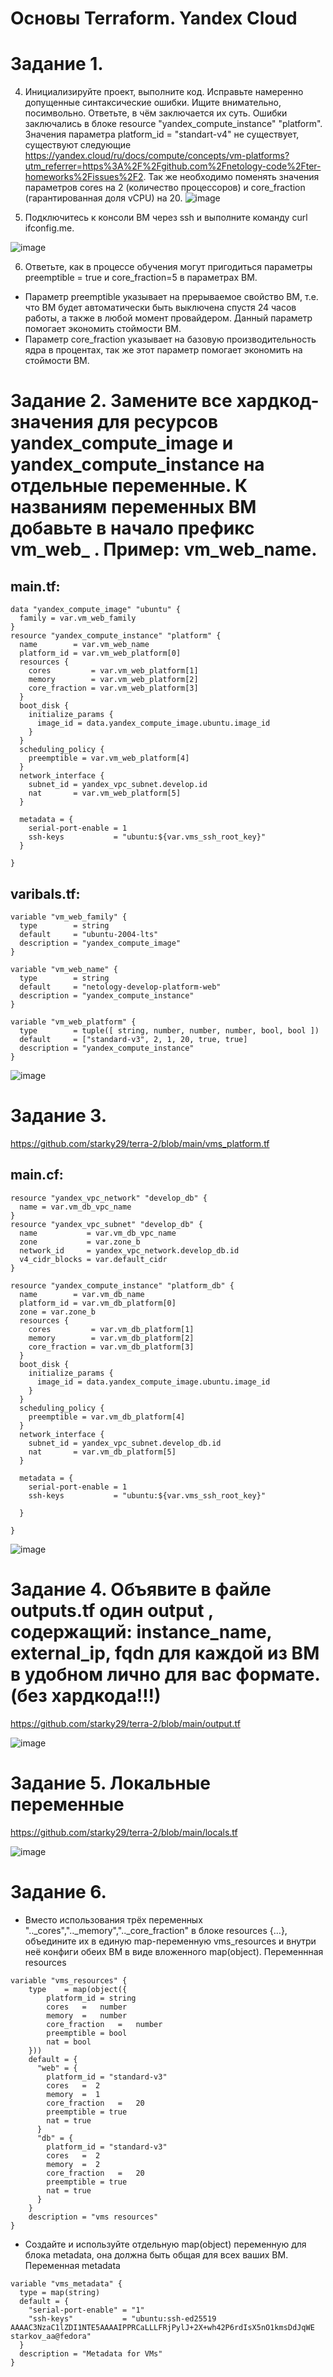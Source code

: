 # Основы Terraform. Yandex Cloud
# Задание 1.
4. Инициализируйте проект, выполните код. Исправьте намеренно допущенные синтаксические ошибки. Ищите внимательно, посимвольно. Ответьте, в чём заключается их суть.
Ошибки заключались в блоке resource "yandex_compute_instance" "platform". Значения параметра platform_id = "standart-v4" не существует, существуют следующие https://yandex.cloud/ru/docs/compute/concepts/vm-platforms?utm_referrer=https%3A%2F%2Fgithub.com%2Fnetology-code%2Fter-homeworks%2Fissues%2F2. Так же необходимо поменять значения параметров cores на 2 (количество процессоров) и core_fraction (гарантированная доля vCPU) на 20.
![image](https://github.com/user-attachments/assets/3970253c-91cf-4540-bc69-8e326f032b5b)

5. Подключитесь к консоли ВМ через ssh и выполните команду  curl ifconfig.me.

![image](https://github.com/user-attachments/assets/b150f316-5b3f-496b-9373-c6917ab7181b)

6. Ответьте, как в процессе обучения могут пригодиться параметры preemptible = true и core_fraction=5 в параметрах ВМ.
- Параметр preemptible указывает на прерываемое свойство ВМ, т.е. что ВМ будет автоматически быть выключена спустя 24 часов работы, а также в любой момент провайдером. Данный параметр помогает экономить стоймости ВМ.
- Параметр core_fraction указывает на базовую производительность ядра в процентах, так же этот параметр помогает экономить на стоймости ВМ.

# Задание 2. Замените все хардкод-значения для ресурсов yandex_compute_image и yandex_compute_instance на отдельные переменные. К названиям переменных ВМ добавьте в начало префикс vm_web_ . Пример: vm_web_name.
## main.tf: 
```
data "yandex_compute_image" "ubuntu" {
  family = var.vm_web_family
}
resource "yandex_compute_instance" "platform" {
  name        = var.vm_web_name
  platform_id = var.vm_web_platform[0]
  resources {
    cores         = var.vm_web_platform[1]
    memory        = var.vm_web_platform[2]
    core_fraction = var.vm_web_platform[3]
  }
  boot_disk {
    initialize_params {
      image_id = data.yandex_compute_image.ubuntu.image_id
    }
  }
  scheduling_policy {
    preemptible = var.vm_web_platform[4]
  }
  network_interface {
    subnet_id = yandex_vpc_subnet.develop.id
    nat       = var.vm_web_platform[5]
  }

  metadata = {
    serial-port-enable = 1
    ssh-keys           = "ubuntu:${var.vms_ssh_root_key}"
  }

}
```
## varibals.tf:
```
variable "vm_web_family" {
  type        = string
  default     = "ubuntu-2004-lts"
  description = "yandex_compute_image"
}

variable "vm_web_name" {
  type        = string
  default     = "netology-develop-platform-web"
  description = "yandex_compute_instance"
}

variable "vm_web_platform" {
  type        = tuple([ string, number, number, number, bool, bool ])
  default     = ["standard-v3", 2, 1, 20, true, true]
  description = "yandex_compute_instance"
}
```
![image](https://github.com/user-attachments/assets/076c1528-d195-4eca-8bf4-8ae2b2d4a1a9)

# Задание 3.
https://github.com/starky29/terra-2/blob/main/vms_platform.tf
## main.cf:
```
resource "yandex_vpc_network" "develop_db" {
  name = var.vm_db_vpc_name
}
resource "yandex_vpc_subnet" "develop_db" {
  name           = var.vm_db_vpc_name
  zone           = var.zone_b
  network_id     = yandex_vpc_network.develop_db.id
  v4_cidr_blocks = var.default_cidr
}

resource "yandex_compute_instance" "platform_db" {
  name        = var.vm_db_name
  platform_id = var.vm_db_platform[0]
  zone = var.zone_b
  resources {
    cores         = var.vm_db_platform[1]
    memory        = var.vm_db_platform[2]
    core_fraction = var.vm_db_platform[3]
  }
  boot_disk {
    initialize_params {
      image_id = data.yandex_compute_image.ubuntu.image_id
    }
  }
  scheduling_policy {
    preemptible = var.vm_db_platform[4]
  }
  network_interface {
    subnet_id = yandex_vpc_subnet.develop_db.id
    nat       = var.vm_db_platform[5]
  }

  metadata = {
    serial-port-enable = 1
    ssh-keys           = "ubuntu:${var.vms_ssh_root_key}"
    
  }

}
```
![image](https://github.com/user-attachments/assets/294e45ea-d2c8-4894-bba8-99476cd4e828)

# Задание 4. Объявите в файле outputs.tf один output , содержащий: instance_name, external_ip, fqdn для каждой из ВМ в удобном лично для вас формате.(без хардкода!!!)

https://github.com/starky29/terra-2/blob/main/output.tf


![image](https://github.com/user-attachments/assets/02983352-6b3e-4b68-bb6d-4d157b9ec836)

# Задание 5. Локальные переменные
https://github.com/starky29/terra-2/blob/main/locals.tf

![image](https://github.com/user-attachments/assets/5e99313d-1552-4134-8348-3edba6ba92ed)

# Задание 6. 
- Вместо использования трёх переменных ".._cores",".._memory",".._core_fraction" в блоке resources {...}, объедините их в единую map-переменную vms_resources и внутри неё конфиги обеих ВМ в виде вложенного map(object).
Переменнная resources
```
variable "vms_resources" {
    type    = map(object({
        platform_id = string
        cores   =   number
        memory  =   number
        core_fraction   =   number
        preemptible = bool
        nat = bool
    }))
    default = {
      "web" = {
        platform_id = "standard-v3"
        cores   =  2
        memory  =  1
        core_fraction   =   20
        preemptible = true
        nat = true
      }
      "db" = {
        platform_id = "standard-v3"
        cores   =  2
        memory  =  2
        core_fraction   =   20
        preemptible = true
        nat = true
      }
    }
    description = "vms resources"
}
```
- Создайте и используйте отдельную map(object) переменную для блока metadata, она должна быть общая для всех ваших ВМ.
Переменная metadata
```
variable "vms_metadata" {
  type = map(string)
  default = {
    "serial-port-enable" = "1"
    "ssh-keys"           = "ubuntu:ssh-ed25519 AAAAC3NzaC1lZDI1NTE5AAAAIPPRCaLLLFRjPylJ+2X+wh42P6rdIsX5nO1kmsDdJqWE starkov_aa@fedora"
  }
  description = "Metadata for VMs"
}
```
